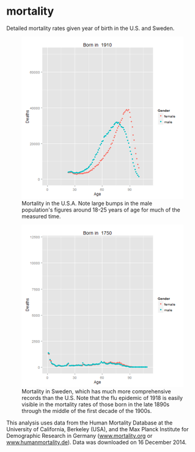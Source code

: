 mortality
===========================

<html>
<body>
<p>Detailed mortality rates given year of birth in the U.S. and Sweden.
</p>
<figure>
<img src="mortality.gif" alt="U.S. Mortality">
<figcaption>Mortality in the U.S.A. Note large bumps in the male population's figures around 18-25 years of age for much of the measured time.</figcaption>
</figure>
<figure>
<img src="mortality_swede.gif" alt="Sweden Mortality">
<figcaption>Mortality in Sweden, which has much more comprehensive records than the U.S. Note that the flu epidemic of 1918 is easily visible in the mortality rates of those born in the late 1890s through the middle of the first decade of the 1900s.</figcaption>
</figure>
<p>This analysis uses data from the Human Mortality Database at the University of California, Berkeley (USA), and the Max Planck Institute for Demographic Research in Germany (<a href="http://www.mortality.org">www.mortality.org</a> or <a href="http://www.humanmortality.de">www.humanmortality.de</a>). Data was downloaded on 16 December 2014.
</p>
</body>
</html>

